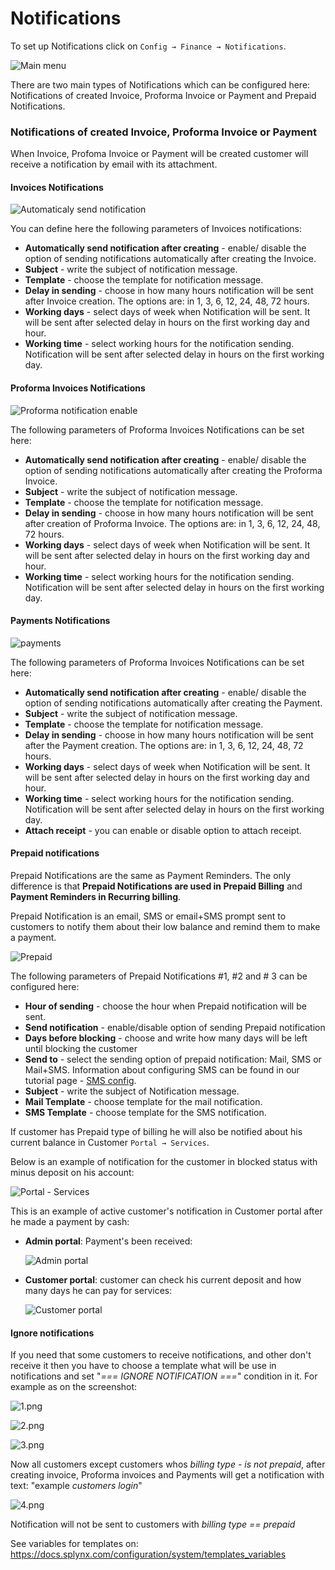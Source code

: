 Notifications
=============

To set up Notifications click on `Config → Finance → Notifications`.

![Main menu](main_menu.png)


There are two main types of Notifications which can be configured here: Notifications of created Invoice, Proforma Invoice or Payment and Prepaid Notifications.


### Notifications of created Invoice, Proforma Invoice or Payment

When Invoice, Profoma Invoice or Payment will be created customer will receive a notification by email with its attachment.

#### Invoices Notifications

![Automaticaly send notification](enable.png)

You can define here the following parameters of Invoices notifications:

* **Automatically send notification after creating** - enable/ disable the option of sending notifications automatically after creating the Invoice.
* **Subject** - write the subject of notification message.
* **Template** - choose the template for notification message.
* **Delay in sending** - choose in how many hours notification will be sent after Invoice creation. The options are: in 1, 3, 6, 12, 24, 48, 72 hours.
* **Working days** - select days of week when Notification will be sent. It will be sent after selected delay in hours  on the first working day and hour.
* **Working time** - select working hours for the notification sending. Notification will be sent after selected delay in hours on the first working day.


#### Proforma Invoices Notifications

![Proforma notification enable](proforma_enable.png)

The following parameters of Proforma Invoices Notifications can be set here:

* **Automatically send notification after creating** - enable/ disable the option of sending notifications automatically after creating the Proforma Invoice.
* **Subject** - write the subject of notification message.
* **Template** - choose the template for notification message.
* **Delay in sending** - choose in how many hours notification will be sent after creation of Proforma Invoice. The options are: in 1, 3, 6, 12, 24, 48, 72 hours.
* **Working days** - select days of week when Notification will be sent. It will be sent after selected delay in hours  on the first working day and hour.
* **Working time** - select working hours for the notification sending. Notification will be sent after selected delay in hours on the first working day.



#### Payments Notifications

![payments](payments.png)

The following parameters of Proforma Invoices Notifications can be set here:

* **Automatically send notification after creating** - enable/ disable the option of sending notifications automatically after creating the Payment.
* **Subject** - write the subject of notification message.
* **Template** - choose the template for notification message.
* **Delay in sending** - choose in how many hours notification will be sent after the Payment creation. The options are: in 1, 3, 6, 12, 24, 48, 72 hours.
* **Working days** - select days of week when Notification will be sent. It will be sent after selected delay in hours  on the first working day and hour.
* **Working time** - select working hours for the notification sending. Notification will be sent after selected delay in hours on the first working day.
* **Attach receipt** - you can enable or disable option to attach receipt.


#### Prepaid notifications

Prepaid Notifications are the same as Payment Reminders. The only difference is that **Prepaid Notifications are used in Prepaid Billing** and **Payment Reminders in Recurring billing**.

Prepaid Notification is an email, SMS or email+SMS prompt sent to customers to notify them about their low balance and remind them to make a payment.

![Prepaid](prepaid.png)

The following parameters of Prepaid Notifications #1, #2 and # 3 can be configured here:

* **Hour of sending** - choose the hour when Prepaid notification will be sent.
* **Send notification** - enable/disable option of sending Prepaid notification
* **Days before blocking** - choose and write how many days will be left until blocking the customer
* **Send to** - select the sending option of prepaid notification: Mail, SMS or Mail+SMS. Information about configuring SMS can be found in our tutorial page - [SMS config](configuration/main_configuration/sms_config/sms_config.md).
* **Subject** - write the subject of Notification message.
* **Mail Template** - choose template for the mail notification.  
* **SMS Template** - choose template for the SMS notification.


If customer has Prepaid type of billing he will also be notified about his current balance in Customer `Portal → Services`.

Below is an example of notification for the customer in blocked status with minus deposit on his account:

![Portal - Services](portal.png)


This is an example of active customer's notification in Customer portal after he made a payment by cash:

* **Admin portal**: Payment's been received:

  ![Admin portal](admin_portal.png)

* **Customer portal**: customer can check his current deposit and how many days he can pay for services:

  ![Customer portal](customer_portal.png)

#### Ignore notifications

If you need that some customers to receive notifications, and other don't receive it then you have to choose a template what will be use in notifications and set "*=== IGNORE NOTIFICATION ===*" condition in it.
For example as on the screenshot:

![1.png](1.png)

![2.png](2.png)

![3.png](3.png)

Now all customers except customers whos *billing type - is not prepaid*, after creating invoice,  Proforma invoices and Payments will get a notification with text: "example *customers login*"

![4.png](4.png)

Notification will not be sent to customers with *billing type == prepaid*


See variables for templates on:
https://docs.splynx.com/configuration/system/templates_variables
